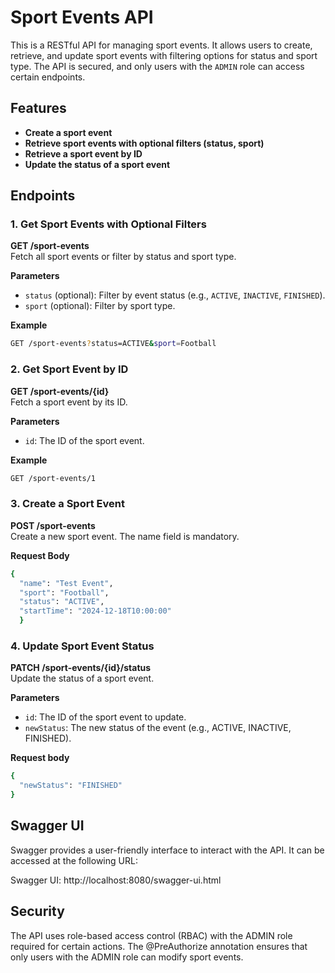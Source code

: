 # Sport Events API

This is a RESTful API for managing sport events. It allows users to create, retrieve, and update sport events with filtering options for status and sport type. The API is secured, and only users with the `ADMIN` role can access certain endpoints.

## Features

- **Create a sport event**
- **Retrieve sport events with optional filters (status, sport)**
- **Retrieve a sport event by ID**
- **Update the status of a sport event**

## Endpoints

### 1. Get Sport Events with Optional Filters
**GET /sport-events**  
Fetch all sport events or filter by status and sport type.

**Parameters**
- `status` (optional): Filter by event status (e.g., `ACTIVE`, `INACTIVE`, `FINISHED`).
- `sport` (optional): Filter by sport type.

**Example**
```bash
GET /sport-events?status=ACTIVE&sport=Football
```

### 2. Get Sport Event by ID
**GET /sport-events/{id}**  
Fetch a sport event by its ID.

**Parameters**
- `id`: The ID of the sport event.

**Example**
```bash
GET /sport-events/1
```

### 3. Create a Sport Event
**POST  /sport-events**  
Create a new sport event. The name field is mandatory.

**Request Body**
```bash
{
  "name": "Test Event",
  "sport": "Football",
  "status": "ACTIVE",
  "startTime": "2024-12-18T10:00:00"
  }
  ```

### 4. Update Sport Event Status
**PATCH /sport-events/{id}/status**  
Update the status of a sport event.

**Parameters**
- `id`: The ID of the sport event to update.
- `newStatus`: The new status of the event (e.g., ACTIVE, INACTIVE, FINISHED).

**Request body**
```bash
{
  "newStatus": "FINISHED"
}
```

## Swagger UI
Swagger provides a user-friendly interface to interact with the API. It can be accessed at the following URL:

Swagger UI: http://localhost:8080/swagger-ui.html

## Security
The API uses role-based access control (RBAC) with the ADMIN role required for certain actions.
The @PreAuthorize annotation ensures that only users with the ADMIN role can modify sport events.
